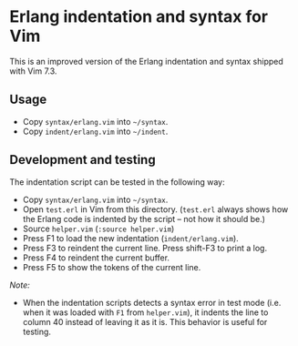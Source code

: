 # Erlang indentation and syntax for Vim

This is an improved version of the Erlang indentation and syntax shipped with
Vim 7.3.

## Usage

- Copy `syntax/erlang.vim` into `~/syntax`.
- Copy `indent/erlang.vim` into `~/indent`.

## Development and testing

The indentation script can be tested in the following way:

- Copy `syntax/erlang.vim` into `~/syntax`.
- Open `test.erl` in Vim from this directory. (`test.erl` always shows how the
  Erlang code is indented by the script – not how it should be.)
- Source `helper.vim` (`:source helper.vim`)
- Press F1 to load the new indentation (`indent/erlang.vim`).
- Press F3 to reindent the current line. Press shift-F3 to print a log.
- Press F4 to reindent the current buffer.
- Press F5 to show the tokens of the current line.

*Note:*

- When the indentation scripts detects a syntax error in test mode (i.e. when it
  was loaded with `F1` from `helper.vim`), it indents the line to column 40
  instead of leaving it as it is. This behavior is useful for testing.
